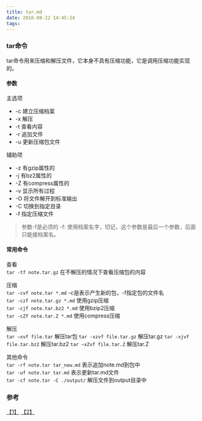 ```yaml
---
title: tar.md
date: 2016-08-22 14:45:24
tags: 
---
```

### tar命令
tar命令用来压缩和解压文件，它本身不具有压缩功能，它是调用压缩功能实现的。

#### 参数
主选项
* -c 建立压缩档案
* -x 解压
* -t 查看内容
* -r 追加文件
* -u 更新压缩包文件

辅助项
* -z 有gzip属性的
* -j 有bz2属性的
* -Z 有compress属性的
* -v 显示所有过程
* -O 将文件解开到标准输出
* -C 切换到指定目录
* -f 指定压缩文件
> 参数-f是必须的
> -f: 使用档案名字，切记，这个参数是最后一个参数，后面只能接档案名。

#### 常用命令
查看     
`tar -tf note.tar.gz`   在不解压的情况下查看压缩包的内容  

压缩  
`tar -cvf note.tar *.md` -c是表示产生新的包，-f指定包的文件名    
`tar -czf note.tar.gz *.md` 使用gzip压缩    
`tar -cjf note.tar.bz2 *.md` 使用bzip2压缩   
`tar -cZf note.tar.Z *.md` 使用compress压缩

解压    
`tar –xvf file.tar` 解压tar包
`tar -xzvf file.tar.gz` 解压tar.gz
`tar -xjvf file.tar.bz2`  解压tar.bz2
`tar –xZvf file.tar.Z` 解压tar.Z

其他命令  
`tar -rf note.tar tar_new.md` 表示追加note.md到包中  
`tar -uf note.tar tar.md` 表示更新tar.md文件  
`tar -cf note.tar -C ./output/` 解压文件到output目录中

### 参考
[【1】](http://www.cnblogs.com/peida/archive/2012/11/30/2795656.html) [【2】](http://www.cnblogs.com/jyaray/archive/2011/04/30/2033362.html)
